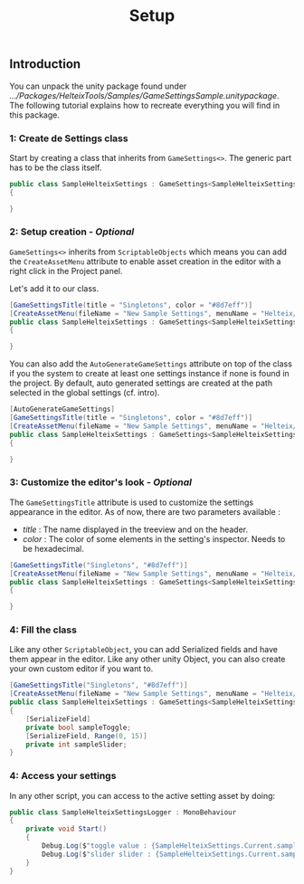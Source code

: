 ﻿---
sidebar_position: 1
title: "Setup"
---

## Introduction
You can unpack the unity package found under *.../Packages/HelteixTools/Samples/GameSettingsSample.unitypackage*.
The following tutorial explains how to recreate everything you will find in this package.

### 1: Create de Settings class
Start by creating a class that inherits from `GameSettings<>`. The generic part has to be the class itself.

```csharp
public class SampleHelteixSettings : GameSettings<SampleHelteixSettings>
{

}
```

### 2: Setup creation - *Optional*
`GameSettings<>` inherits from `ScriptableObjects` which means you can add the `CreateAssetMenu` attribute to enable asset creation in the editor with a right click in the Project panel.

Let's add it to our class.

```csharp
[GameSettingsTitle(title = "Singletons", color = "#8d7eff")]
[CreateAssetMenu(fileName = "New Sample Settings", menuName = "Helteix/Samples/Settings")]
public class SampleHelteixSettings : GameSettings<SampleHelteixSettings>
{

}
```

You can also add the `AutoGenerateGameSettings` attribute on top of the class if you the system to create at least one settings instance if none is found in the project.
By default, auto generated settings are created at the path selected in the global settings (cf. intro).

```csharp
[AutoGenerateGameSettings]
[GameSettingsTitle(title = "Singletons", color = "#8d7eff")]
[CreateAssetMenu(fileName = "New Sample Settings", menuName = "Helteix/Samples/Settings")]
public class SampleHelteixSettings : GameSettings<SampleHelteixSettings>
{

}
```

### 3: Customize the editor's look - *Optional*

The `GameSettingsTitle` attribute is used to customize the settings appearance in the editor. 
As of now, there are two parameters available :
- *title* : The name displayed in the treeview and on the header.
- *color* : The color of some elements in the setting's inspector. Needs to be hexadecimal.

```csharp
[GameSettingsTitle("Singletons", "#8d7eff")]
[CreateAssetMenu(fileName = "New Sample Settings", menuName = "Helteix/Samples/Settings")]
public class SampleHelteixSettings : GameSettings<SampleHelteixSettings>
{

}
```

### 4: Fill the class
Like any other `ScriptableObject`, you can add Serialized fields and have them appear in the editor.
Like any other unity Object, you can also create your own custom editor if you want to.


```csharp
[GameSettingsTitle("Singletons", "#8d7eff")]
[CreateAssetMenu(fileName = "New Sample Settings", menuName = "Helteix/Samples/Settings")]
public class SampleHelteixSettings : GameSettings<SampleHelteixSettings>
{
    [SerializeField]
    private bool sampleToggle;
    [SerializeField, Range(0, 15)]
    private int sampleSlider;
}
```

### 4: Access your settings

In any other script, you can access to the active setting asset by doing:

```csharp
public class SampleHelteixSettingsLogger : MonoBehaviour
{
    private void Start()
    {
        Debug.Log($"toggle value : {SampleHelteixSettings.Current.sampleToggle}");
        Debug.Log($"slider slider : {SampleHelteixSettings.Current.sampleSlider}");
    }
}
```
